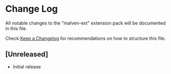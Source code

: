 # Change Log

All notable changes to the "malven-ext" extension pack will be documented in this file.

Check [Keep a Changelog](http://keepachangelog.com/) for recommendations on how to structure this file.

## [Unreleased]

- Initial release
